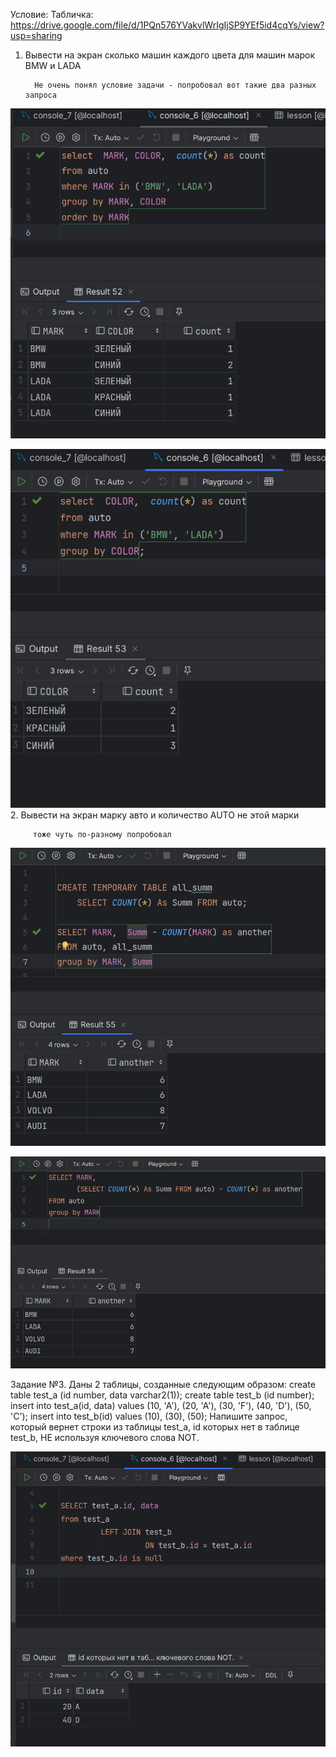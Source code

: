 Условие:
Табличка:
https://drive.google.com/file/d/1PQn576YVakvlWrIgIjSP9YEf5id4cqYs/view?usp=sharing
1. Вывести на экран сколько машин каждого цвета для машин марок BMW и LADA

         Не очень понял условие задачи - попробовал вот такие два разных запроса 
![img.png](img.png)

![img_1.png](img_1.png)
2. Вывести на экран марку авто и количество AUTO не этой марки
   
         тоже чуть по-разному попробовал

![img_2.png](img_2.png)
 
![img_3.png](img_3.png)

   Задание №3.
   Даны 2 таблицы, созданные следующим образом:
   create table test_a (id number, data varchar2(1));
   create table test_b (id number);
   insert into test_a(id, data) values
   (10, 'A'),
   (20, 'A'),
   (30, 'F'),
   (40, 'D'),
   (50, 'C');
   insert into test_b(id) values
   (10),
   (30),
   (50);
   Напишите запрос, который вернет строки из таблицы test_a, id которых нет в таблице test_b, НЕ используя ключевого слова NOT.
   
![img_4.png](img_4.png)